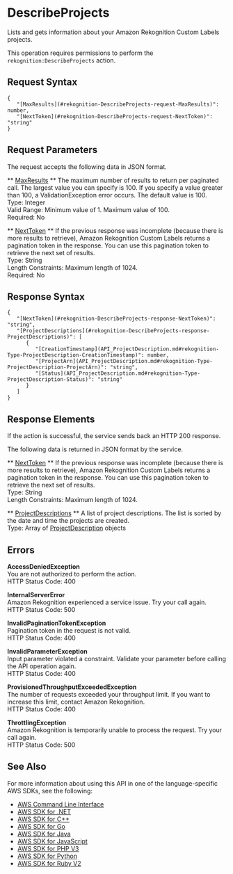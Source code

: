 # DescribeProjects<a name="API_DescribeProjects"></a>

Lists and gets information about your Amazon Rekognition Custom Labels projects\.

This operation requires permissions to perform the `rekognition:DescribeProjects` action\.

## Request Syntax<a name="API_DescribeProjects_RequestSyntax"></a>

```
{
   "[MaxResults](#rekognition-DescribeProjects-request-MaxResults)": number,
   "[NextToken](#rekognition-DescribeProjects-request-NextToken)": "string"
}
```

## Request Parameters<a name="API_DescribeProjects_RequestParameters"></a>

The request accepts the following data in JSON format\.

 ** [MaxResults](#API_DescribeProjects_RequestSyntax) **   <a name="rekognition-DescribeProjects-request-MaxResults"></a>
The maximum number of results to return per paginated call\. The largest value you can specify is 100\. If you specify a value greater than 100, a ValidationException error occurs\. The default value is 100\.   
Type: Integer  
Valid Range: Minimum value of 1\. Maximum value of 100\.  
Required: No

 ** [NextToken](#API_DescribeProjects_RequestSyntax) **   <a name="rekognition-DescribeProjects-request-NextToken"></a>
If the previous response was incomplete \(because there is more results to retrieve\), Amazon Rekognition Custom Labels returns a pagination token in the response\. You can use this pagination token to retrieve the next set of results\.   
Type: String  
Length Constraints: Maximum length of 1024\.  
Required: No

## Response Syntax<a name="API_DescribeProjects_ResponseSyntax"></a>

```
{
   "[NextToken](#rekognition-DescribeProjects-response-NextToken)": "string",
   "[ProjectDescriptions](#rekognition-DescribeProjects-response-ProjectDescriptions)": [ 
      { 
         "[CreationTimestamp](API_ProjectDescription.md#rekognition-Type-ProjectDescription-CreationTimestamp)": number,
         "[ProjectArn](API_ProjectDescription.md#rekognition-Type-ProjectDescription-ProjectArn)": "string",
         "[Status](API_ProjectDescription.md#rekognition-Type-ProjectDescription-Status)": "string"
      }
   ]
}
```

## Response Elements<a name="API_DescribeProjects_ResponseElements"></a>

If the action is successful, the service sends back an HTTP 200 response\.

The following data is returned in JSON format by the service\.

 ** [NextToken](#API_DescribeProjects_ResponseSyntax) **   <a name="rekognition-DescribeProjects-response-NextToken"></a>
If the previous response was incomplete \(because there is more results to retrieve\), Amazon Rekognition Custom Labels returns a pagination token in the response\. You can use this pagination token to retrieve the next set of results\.   
Type: String  
Length Constraints: Maximum length of 1024\.

 ** [ProjectDescriptions](#API_DescribeProjects_ResponseSyntax) **   <a name="rekognition-DescribeProjects-response-ProjectDescriptions"></a>
A list of project descriptions\. The list is sorted by the date and time the projects are created\.  
Type: Array of [ProjectDescription](API_ProjectDescription.md) objects

## Errors<a name="API_DescribeProjects_Errors"></a>

 **AccessDeniedException**   
You are not authorized to perform the action\.  
HTTP Status Code: 400

 **InternalServerError**   
Amazon Rekognition experienced a service issue\. Try your call again\.  
HTTP Status Code: 500

 **InvalidPaginationTokenException**   
Pagination token in the request is not valid\.  
HTTP Status Code: 400

 **InvalidParameterException**   
Input parameter violated a constraint\. Validate your parameter before calling the API operation again\.  
HTTP Status Code: 400

 **ProvisionedThroughputExceededException**   
The number of requests exceeded your throughput limit\. If you want to increase this limit, contact Amazon Rekognition\.  
HTTP Status Code: 400

 **ThrottlingException**   
Amazon Rekognition is temporarily unable to process the request\. Try your call again\.  
HTTP Status Code: 500

## See Also<a name="API_DescribeProjects_SeeAlso"></a>

For more information about using this API in one of the language\-specific AWS SDKs, see the following:
+  [AWS Command Line Interface](https://docs.aws.amazon.com/goto/aws-cli/rekognition-2016-06-27/DescribeProjects) 
+  [AWS SDK for \.NET](https://docs.aws.amazon.com/goto/DotNetSDKV3/rekognition-2016-06-27/DescribeProjects) 
+  [AWS SDK for C\+\+](https://docs.aws.amazon.com/goto/SdkForCpp/rekognition-2016-06-27/DescribeProjects) 
+  [AWS SDK for Go](https://docs.aws.amazon.com/goto/SdkForGoV1/rekognition-2016-06-27/DescribeProjects) 
+  [AWS SDK for Java](https://docs.aws.amazon.com/goto/SdkForJava/rekognition-2016-06-27/DescribeProjects) 
+  [AWS SDK for JavaScript](https://docs.aws.amazon.com/goto/AWSJavaScriptSDK/rekognition-2016-06-27/DescribeProjects) 
+  [AWS SDK for PHP V3](https://docs.aws.amazon.com/goto/SdkForPHPV3/rekognition-2016-06-27/DescribeProjects) 
+  [AWS SDK for Python](https://docs.aws.amazon.com/goto/boto3/rekognition-2016-06-27/DescribeProjects) 
+  [AWS SDK for Ruby V2](https://docs.aws.amazon.com/goto/SdkForRubyV2/rekognition-2016-06-27/DescribeProjects) 